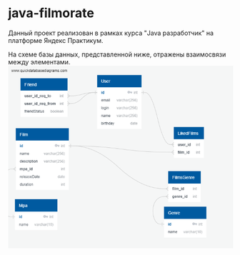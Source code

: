 # java-filmorate
Данный проект реализован в рамках курса "Java разработчик" на платформе Яндекс Практикум.

На схеме базы данных, представленной ниже, отражены взаимосвязи между элементами.
![Диаграмма проекта Filmorate](src/main/resources/FilmorateDiagram.png)
